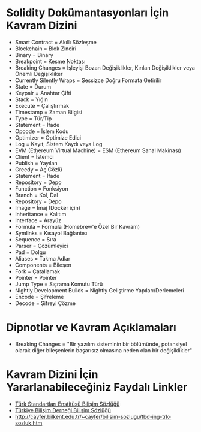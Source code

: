 Solidity Dokümantasyonları İçin Kavram Dizini
==============================================

- Smart Contract = Akıllı Sözleşme
- Blockchain = Blok Zinciri
- Binary = Binary
- Breakpoint = Kesme Noktası
- Breaking Changes = İşleyişi Bozan Değişiklikler, Kırılan Değişiklikler veya Önemli Değişikliker
- Currently Silently Wraps = Sessizce Doğru Formata Getirilir 
- State = Durum
- Keypair = Anahtar Çifti
- Stack = Yığın
- Execute = Çalıştırmak
- Timestamp = Zaman Bilgisi
- Type = Tür/Tip
- Statement = İfade
- Opcode = İşlem Kodu
- Optimizer = Optimize Edici
- Log = Kayıt, Sistem Kaydı veya Log
- EVM (Ethereum Virtual Machine) = ESM (Ethereum Sanal Makinası)
- Client = İstemci
- Publish = Yayılan
- Greedy = Aç Gözlü
- Statement = İfade
- Repository = Depo
- Function = Fonksiyon
- Branch = Kol, Dal
- Repository = Depo
- Image = İmaj (Docker için)
- Inheritance = Kalıtım
- Interface = Arayüz
- Formula = Formula (Homebrew'e Özel Bir Kavram)
- Symlinks = Kısayol Bağlantısı
- Sequence = Sıra
- Parser = Çözümleyici
- Pad = Dolgu
- Aliases = Takma Adlar
- Components = Bileşen
- Fork = Çatallamak
- Pointer = Pointer
- Jump Type = Sıçrama Komutu Türü
- Nightly Development Builds = Nightly Geliştirme Yapıları/Derlemeleri
- Encode = Şifreleme
- Decode = Şifreyi Çözme

Dipnotlar ve Kavram Açıklamaları
=================================
- Breaking Changes = "Bir yazılım sisteminin bir bölümünde, potansiyel olarak diğer bileşenlerin başarısız olmasına neden olan bir değişiklikler"

Kavram Dizini İçin Yararlanabileceğiniz Faydalı Linkler
=======================================================
- [Türk Standartları Enstitüsü Bilişim Sözlüğü](https://statik.tse.org.tr/upload/tr/dosya/icerikyonetimi/552/19012016170409-4.pdf)
- [Türkiye Bilişim Derneği Bilişim Sözlüğü](https://eski.tbd.org.tr/index.php?sayfa=sozluk&mi1&tipi=tren&harf=A)
- http://cayfer.bilkent.edu.tr/~cayfer/bilisim-sozlugu/tbd-ing-trk-sozluk.htm
